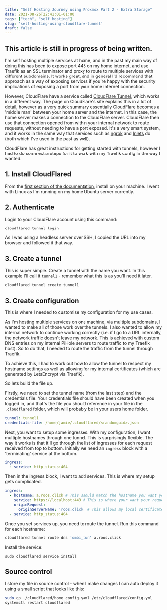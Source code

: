 ```yaml
---
title: "Self Hosting Journey using Proxmox Part 2 - Extra Storage"
date: 2021-08-26T22:41:01+01:00
tags: ["tech", "self hosting"]
slug: 'self-hosting-using-cloudflare-tunnel'
draft: false
---
```


## This article is still in progress of being written.

I'm self hosting multiple services at home, and in the past my main way of doing this has been to expose port 443 on my home internet, and use Traefik as an SSL terminator and proxy to route to multiple services with different subdomains. It works great, and in general I'd recommend that approach as a way of exposing services if you're happy with the security implications of exposing a port from your home internet connection.

However, CloudFlare have a service called [CloudFlare Tunnel](https://www.cloudflare.com/en-gb/products/tunnel/), which works in a different way. The page on CloudFlare's site explains this in a lot of detail, however as a very quick summary essentially CloudFlare becomes a 'middle man' between your home server and the internet. In this case, the home server makes a connection to the CloudFlare server. CloudFlare then use that connection opened from within your internal network to route requests, without needing to have a port exposed. It's a very smart system, and it works in the same way that services such as [ngrok](https://ngrok.com/) and [Inlets](https://docs.inlets.dev/#/) do (both which I've used in the past as well).

CloudFlare has great instructions for getting started with tunnels, however I had to do some extra steps for it to work with my Traefik config in the way I wanted.

## 1. Install CloudFlared

From the [first section of the documentation](https://developers.cloudflare.com/cloudflare-one/connections/connect-apps/install-and-setup/tunnel-guide), install on your machine. I went with Linux as I'm running on my home Ubuntu server currently.

## 2. Authenticate

Login to your CloudFlare account using this command:
```bash
cloudflared tunnel login
```

As I was using a headless server over SSH, I copied the URL into my browser and followed it that way.

## 3. Create a tunnel

This is super simple. Create a tunnel with the name you want. In this example I'll call it `tunnel1` - remember what this is as you'll need it later.

```bash
cloudflared tunnel create tunnel1
```

## 3. Create configuration

This is where I needed to customise my configuration for my use cases.

As I'm hosting multiple services on one machine, via multiple subdomains, I wanted to make all of those work over the tunnels. I also wanted to allow my internal network to continue working correctly (i.e. if I go to a URL internally, the network traffic doesn't leave my network. This is achieved with custom DNS entries on my internal PiHole servers to route traffic to my Traefik host). So to do that, I needed to route the traffic from the tunnel through Traefik.

To achieve this, I had to work out how to allow the tunnel to respect my hostname settings as well as allowing for my internal certificates (which are generated by LetsEncrypt via Traefik).

So lets build the file up.

Firstly, we need to set the tunnel name (from the last step) and the credentials file. Your credentials file should have been created when you logged in, and that's the file you should reference in your file in the `.cloudflared` folder, which will probably be in your users home folder.


```yaml
tunnel: tunnel1
credentials-file: /home/jamie/.cloudflared/<randomguid>.json
```

Next, you want to setup some ingresses. With my configuration, I want multiple hostnames through one tunnel. This is surprisingly flexible. The way it works is that it'll go through the list of ingresses for each request received from top to bottom. Initially we need an `ingress` block with a 'terminating' service at the bottom. 

```yaml
ingress:
  - service: http_status:404
```

Then in the ingress block, I want to add services. This is where my setup gets complicated.

```yaml
ingress:
  - hostname: a.roos.click # This should match the hostname you want your request to come from on the internet.
    service: https://localhost:443 # This is where your want your request to 'go'.
    originRequest:
      originServerName: 'roos.click' # This allows my local certificate with roos.click as the hostname to be used to terminate the connection without issues. This is being setup via Traefik
  - service: http_status:404
```

Once you set services up, you need to route the tunnel. Run this command for each hostname:
```bash
cloudflared tunnel route dns 'ombi_tun' a.roos.click
```

Install the service:
```
sudo cloudflared service install
```

## Source control
I store my file in source control - when I make changes I can auto deploy it using a small script that looks like this:
```bash
sudo cp ./cloudflared/home_config.yaml /etc/cloudflared/config.yml
systemctl restart cloudflared
```